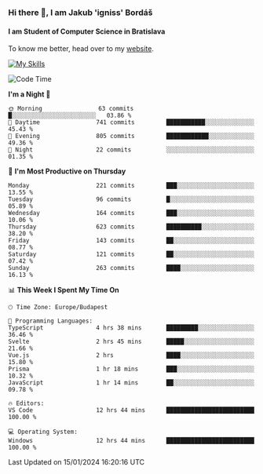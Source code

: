 ### Hi there 👋, I am Jakub 'igniss' Bordáš

#### I am Student of Computer Science in Bratislava
To know me better, head over to my [website](https://bordas.sk).

[![My Skills](https://skillicons.dev/icons?i=js,html,css,figma,svelte,java,kotlin,python,postgresql,typescript,nest,nodejs)](https://bordas.sk)


<!--START_SECTION:waka-->
![Code Time](http://img.shields.io/badge/Code%20Time-1%2C352%20hrs%2013%20mins-blue)

**I'm a Night 🦉** 

```text
🌞 Morning                63 commits          █░░░░░░░░░░░░░░░░░░░░░░░░   03.86 % 
🌆 Daytime                741 commits         ███████████░░░░░░░░░░░░░░   45.43 % 
🌃 Evening                805 commits         ████████████░░░░░░░░░░░░░   49.36 % 
🌙 Night                  22 commits          ░░░░░░░░░░░░░░░░░░░░░░░░░   01.35 % 
```
📅 **I'm Most Productive on Thursday** 

```text
Monday                   221 commits         ███░░░░░░░░░░░░░░░░░░░░░░   13.55 % 
Tuesday                  96 commits          █░░░░░░░░░░░░░░░░░░░░░░░░   05.89 % 
Wednesday                164 commits         ███░░░░░░░░░░░░░░░░░░░░░░   10.06 % 
Thursday                 623 commits         ██████████░░░░░░░░░░░░░░░   38.20 % 
Friday                   143 commits         ██░░░░░░░░░░░░░░░░░░░░░░░   08.77 % 
Saturday                 121 commits         ██░░░░░░░░░░░░░░░░░░░░░░░   07.42 % 
Sunday                   263 commits         ████░░░░░░░░░░░░░░░░░░░░░   16.13 % 
```


📊 **This Week I Spent My Time On** 

```text
🕑︎ Time Zone: Europe/Budapest

💬 Programming Languages: 
TypeScript               4 hrs 38 mins       █████████░░░░░░░░░░░░░░░░   36.46 % 
Svelte                   2 hrs 45 mins       █████░░░░░░░░░░░░░░░░░░░░   21.66 % 
Vue.js                   2 hrs               ████░░░░░░░░░░░░░░░░░░░░░   15.80 % 
Prisma                   1 hr 18 mins        ███░░░░░░░░░░░░░░░░░░░░░░   10.32 % 
JavaScript               1 hr 14 mins        ██░░░░░░░░░░░░░░░░░░░░░░░   09.78 % 

🔥 Editors: 
VS Code                  12 hrs 44 mins      █████████████████████████   100.00 % 

💻 Operating System: 
Windows                  12 hrs 44 mins      █████████████████████████   100.00 % 
```


 Last Updated on 15/01/2024 16:20:16 UTC
<!--END_SECTION:waka-->
